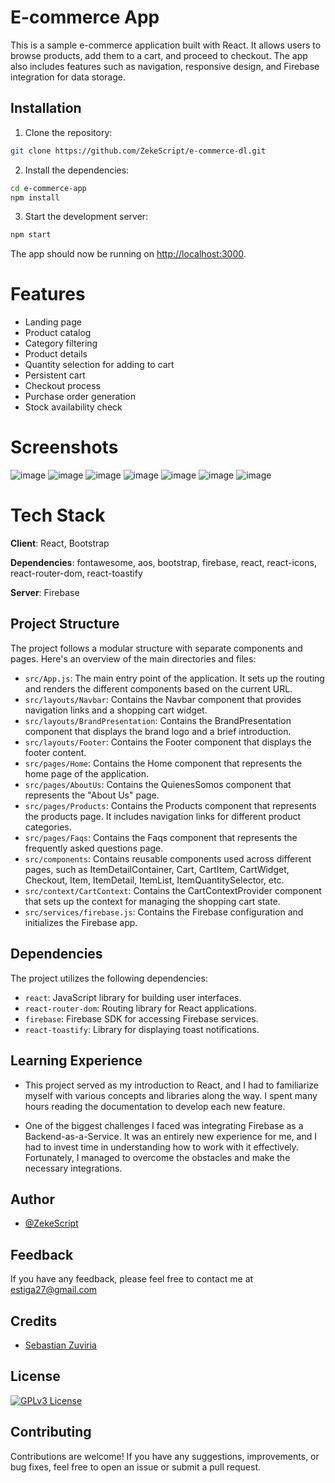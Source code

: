 # E-commerce App

This is a sample e-commerce application built with React. It allows users to browse products, add them to a cart, and proceed to checkout. The app also includes features such as navigation, responsive design, and Firebase integration for data storage.

## Installation

1. Clone the repository:

```bash
git clone https://github.com/ZekeScript/e-commerce-dl.git
```

2. Install the dependencies:

```bash
cd e-commerce-app
npm install
```

3. Start the development server:

```bash
npm start
```

The app should now be running on [http://localhost:3000](http://localhost:3000).

# Features

- Landing page
- Product catalog
- Category filtering
- Product details
- Quantity selection for adding to cart
- Persistent cart
- Checkout process
- Purchase order generation
- Stock availability check

# Screenshots

![image](https://github.com/ZekeScript/e-commerce-dl/assets/57415369/f0891cc0-05cb-4e26-b8ec-578a3f8daed2)
![image](https://github.com/ZekeScript/e-commerce-dl/assets/57415369/b5cf6031-7301-4f4c-915c-4e6117a09cde)
![image](https://github.com/ZekeScript/e-commerce-dl/assets/57415369/de43c556-9ae5-482c-b970-21bcc24da43d)
![image](https://github.com/ZekeScript/e-commerce-dl/assets/57415369/3336c891-35ce-45fa-b651-c87ff32c225e)
![image](https://github.com/ZekeScript/e-commerce-dl/assets/57415369/39c3f81c-8392-47e5-a226-767732d0487c)
![image](https://github.com/ZekeScript/e-commerce-dl/assets/57415369/c4a625ef-4fb3-4f64-bb8c-94b6260d35e5)
![image](https://github.com/ZekeScript/e-commerce-dl/assets/57415369/f80c9673-55fc-43d7-8457-7cae4b8eb394)


# Tech Stack

**Client**: React, Bootstrap

**Dependencies**: fontawesome, aos, bootstrap, firebase, react, react-icons, react-router-dom, react-toastify

**Server**: Firebase

## Project Structure

The project follows a modular structure with separate components and pages. Here's an overview of the main directories and files:

- `src/App.js`: The main entry point of the application. It sets up the routing and renders the different components based on the current URL.
- `src/layouts/Navbar`: Contains the Navbar component that provides navigation links and a shopping cart widget.
- `src/layouts/BrandPresentation`: Contains the BrandPresentation component that displays the brand logo and a brief introduction.
- `src/layouts/Footer`: Contains the Footer component that displays the footer content.
- `src/pages/Home`: Contains the Home component that represents the home page of the application.
- `src/pages/AboutUs`: Contains the QuienesSomos component that represents the "About Us" page.
- `src/pages/Products`: Contains the Products component that represents the products page. It includes navigation links for different product categories.
- `src/pages/Faqs`: Contains the Faqs component that represents the frequently asked questions page.
- `src/components`: Contains reusable components used across different pages, such as ItemDetailContainer, Cart, CartItem, CartWidget, Checkout, Item, ItemDetail, ItemList, ItemQuantitySelector, etc.
- `src/context/CartContext`: Contains the CartContextProvider component that sets up the context for managing the shopping cart state.
- `src/services/firebase.js`: Contains the Firebase configuration and initializes the Firebase app.

## Dependencies

The project utilizes the following dependencies:

- `react`: JavaScript library for building user interfaces.
- `react-router-dom`: Routing library for React applications.
- `firebase`: Firebase SDK for accessing Firebase services.
- `react-toastify`: Library for displaying toast notifications.

## Learning Experience

- This project served as my introduction to React, and I had to familiarize myself with various concepts and libraries along the way. I spent many hours reading the documentation to develop each new feature.

- One of the biggest challenges I faced was integrating Firebase as a Backend-as-a-Service. It was an entirely new experience for me, and I had to invest time in understanding how to work with it effectively. Fortunately, I managed to overcome the obstacles and make the necessary integrations.

## Author

- [@ZekeScript](https://github.com/ZekeScript)

## Feedback

If you have any feedback, please feel free to contact me at estiga27@gmail.com

## Credits

- [Sebastian Zuviria](https://github.com/sebazio)

## License

[![GPLv3 License](https://img.shields.io/badge/License-GPL%20v3-yellow.svg)](https://opensource.org/licenses/)

## Contributing

Contributions are welcome! If you have any suggestions, improvements, or bug fixes, feel free to open an issue or submit a pull request.
